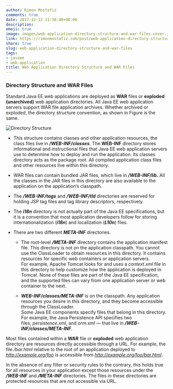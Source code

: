 ```yaml
---
author: Rimon Mostafiz
comments: true
date: 2017-12-12 11:30:40+00:00
description:
emoji: true
image: images/web-application-directory-structure-and-war-files-cover.jpg
link: https://rimonmostafiz.com/post/web-application-directory-structure-and-war-files/
share: true
slug: web-application-directory-structure-and-war-files
tags:
- javaee
- web-application
title: Web Application Directory Structure and WAR Files
---
```



### Directory Structure and WAR Files

Standard Java EE web applications are deployed as **WAR** files or **exploded (unarchived)** web application directories. All Java EE web application servers support WAR file application archives. Whether archived or exploded, the directory structure convention, as shown in Figure is the same.

![Directory Structure](/images/directory-structure.jpg)

  * This structure contains classes and other application resources, the class files live in **_/WEB-INF/classes_**. The **WEB-INF** directory stores informational and instructional files that Java EE web application servers use to determine how to deploy and run the application. Its classes directory acts as the package root. All compiled application class files and other resources live within this directory.

  * WAR files can contain bundled JAR files, which live in _**/WEB-INF/lib.**_ All the classes in the JAR files in this directory are also available to the application on the application’s classpath.

  * The _**/WEB-INF/tags**_ and **_/WEB-INF/tld_** directories are reserved for holding JSP tag files and tag library descriptors, respectively.

  * The _**i18n**_ directory is not actually part of the Java EE specifications, but it is a convention that most application developers follow for storing internationalization (_**i18n**_) and localization (_**L10n**_) files.

  * There are two different _**META-INF**_ directories.

    * The root-level _**/META-INF**_ directory contains the application manifest file. This directory is not on the application classpath. You cannot use the ClassLoader to obtain resources in this directory.
    It contains resources for specific web containers or application servers.<br>
    For example, Apache Tomcat looks for and uses a _context.xml_ file in this directory to help customize how the application is deployed in Tomcat. None of these files are part of the Java EE specification, and the supported files can vary from one application server or web container to the next.

    * _**WEB-INF/classes/META-INF**_ is on the classpath. Any application resources you desire in this directory, and they become accessible through the ClassLoader.<br>
    Some Java EE components specify files that belong in this directory.<br>
    For example, the Java Persistence API specifies two files, _persistence.xml_, and _orm.xml_ — that live in _**/WEB-INF/classes/META-INF**_.

Most files contained within a **WAR** file or **exploded** web application directory are resources directly accessible through a URL.
For example, the file _/bar.html_ relative to the root of an application deployed to _http://example.org/foo_ is accessible from _http://example.org/foo/bar.html_.

In the absence of any filter or security rules to the contrary, this holds true for all resources in your application except those resources under the _**/WEB-INF**_ and _**/META-INF**_ directories. The files in these directories are protected resources that are not accessible via URL.
